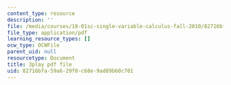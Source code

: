 ```yaml
---
content_type: resource
description: ''
file: /media/courses/18-01sc-single-variable-calculus-fall-2010/82716bfa59a629f0c68e9ad89b60c701_CMbvq16z0gA.pdf
file_type: application/pdf
learning_resource_types: []
ocw_type: OCWFile
parent_uid: null
resourcetype: Document
title: 3play pdf file
uid: 82716bfa-59a6-29f0-c68e-9ad89b60c701
---
```

